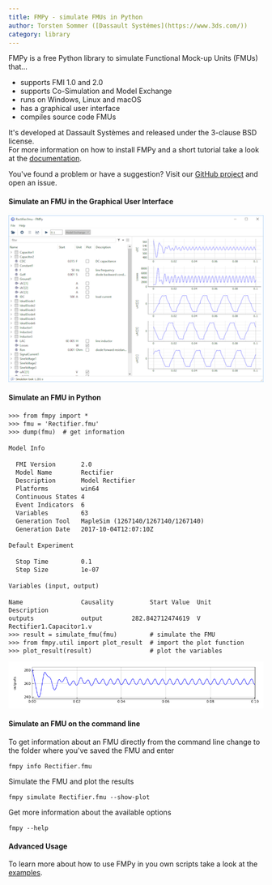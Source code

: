 ```yaml
---
title: FMPy - simulate FMUs in Python
author: Torsten Sommer ([Dassault Systémes](https://www.3ds.com/))
category: library
---
```


FMPy is a free Python library to simulate Functional Mock-up Units (FMUs) that...

- supports FMI 1.0 and 2.0
- supports Co-Simulation and Model Exchange
- runs on Windows, Linux and macOS
- has a graphical user interface
- compiles source code FMUs

It's developed at Dassault Syst&egrave;mes and released under the 3-clause BSD license.  
For more information on how to install FMPy and a short tutorial take a look at the [documentation](http://fmpy.readthedocs.io/en/latest/).

You've found a problem or have a suggestion? Visit our [GitHub project](https://github.com/CATIA-Systems/FMPy) and open an issue.


#### Simulate an FMU in the Graphical User Interface

![FMPy GUI](FMPy/Rectifier_GUI.png)


#### Simulate an FMU in Python

```
>>> from fmpy import *
>>> fmu = 'Rectifier.fmu'
>>> dump(fmu)  # get information

Model Info

  FMI Version       2.0
  Model Name        Rectifier
  Description       Model Rectifier
  Platforms         win64
  Continuous States 4
  Event Indicators  6
  Variables         63
  Generation Tool   MapleSim (1267140/1267140/1267140)
  Generation Date   2017-10-04T12:07:10Z

Default Experiment

  Stop Time         0.1
  Step Size         1e-07

Variables (input, output)

Name                Causality          Start Value  Unit     Description
outputs             output        282.842712474619  V        Rectifier1.Capacitor1.v
>>> result = simulate_fmu(fmu)         # simulate the FMU
>>> from fmpy.util import plot_result  # import the plot function
>>> plot_result(result)                # plot the variables
```

![Rectifier Result](FMPy/Rectifier_result.png)


#### Simulate an FMU on the command line

To get information about an FMU directly from the command line change to the folder where you've saved the
FMU and enter

```
fmpy info Rectifier.fmu
```

Simulate the FMU and plot the results

```
fmpy simulate Rectifier.fmu --show-plot
```

Get more information about the available options

```
fmpy --help
```


#### Advanced Usage

To learn more about how to use FMPy in you own scripts take a look at the
[examples](https://github.com/CATIA-Systems/FMPy/tree/master/fmpy/examples).
